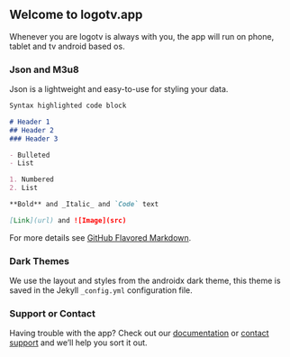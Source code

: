 ## Welcome to logotv.app

Whenever you are logotv is always with you, the app will run on phone, tablet and tv android based os.

### Json and M3u8

Json is a lightweight and easy-to-use for styling your data.

```markdown
Syntax highlighted code block

# Header 1
## Header 2
### Header 3

- Bulleted
- List

1. Numbered
2. List

**Bold** and _Italic_ and `Code` text

[Link](url) and ![Image](src)
```

For more details see [GitHub Flavored Markdown](https://guides.github.com/features/mastering-markdown/).

### Dark Themes

We use the layout and styles from the androidx dark theme, this theme is saved in the Jekyll `_config.yml` configuration file.

### Support or Contact

Having trouble with the app? Check out our [documentation](https://docs.github.com/categories/github-pages-basics/) or [contact support](https://support.github.com/contact) and we’ll help you sort it out.
